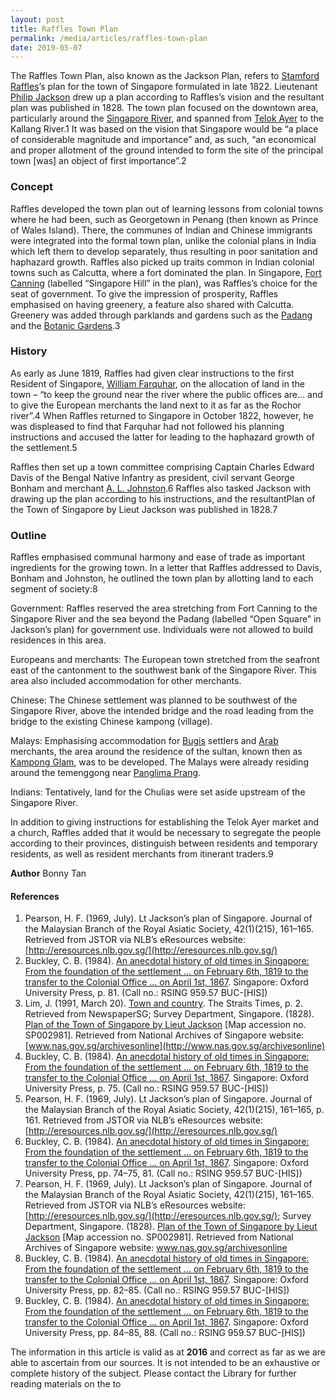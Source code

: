 ```yaml
---
layout: post
title: Raffles Town Plan
permalink: /media/articles/raffles-town-plan
date: 2019-05-07
---
```


The Raffles Town Plan, also known as the Jackson Plan, refers to [Stamford Raffles](http://eresources.nlb.gov.sg/infopedia/articles/SIP_715_2004-12-15.html)’s plan for the town of Singapore formulated in late 1822. Lieutenant [Philip Jackson](http://eresources.nlb.gov.sg/infopedia/articles/SIP_140_2005-01-20.html) drew up a plan according to Raffles’s vision and the resultant plan was published in 1828. The town plan focused on the downtown area, particularly around the [Singapore River](http://eresources.nlb.gov.sg/infopedia/articles/SIP_148_2005-02-02.html), and spanned from [Telok Ayer](http://eresources.nlb.gov.sg/infopedia/articles/SIP_656_2004-12-31.html) to the Kallang River.1 It was based on the vision that Singapore would be “a place of considerable magnitude and importance” and, as such, “an economical and proper allotment of the ground intended to form the site of the principal town [was] an object of first importance”.2

### Concept
Raffles developed the town plan out of learning lessons from colonial towns where he had been, such as Georgetown in Penang (then known as Prince of Wales Island). There, the communes of Indian and Chinese immigrants were integrated into the formal town plan, unlike the colonial plans in India which left them to develop separately, thus resulting in poor sanitation and haphazard growth. Raffles also picked up traits common in Indian colonial towns such as Calcutta, where a fort dominated the plan. In Singapore, [Fort Canning](http://eresources.nlb.gov.sg/infopedia/articles/SIP_8_2004-12-10.html) (labelled “Singapore Hill” in the plan), was Raffles’s choice for the seat of government. To give the impression of prosperity, Raffles emphasised on having greenery, a feature also shared with Calcutta. Greenery was added through parklands and gardens such as the [Padang](http://eresources.nlb.gov.sg/infopedia/articles/SIP_149_2004-12-13.html) and the [Botanic Gardens](http://eresources.nlb.gov.sg/infopedia/articles/SIP_545_2005-01-24.html).3

### History
As early as June 1819, Raffles had given clear instructions to the first Resident of Singapore, [William Farquhar](http://eresources.nlb.gov.sg/infopedia/articles/SIP_501__2008-12-15.html), on the allocation of land in the town – “to keep the ground near the river where the public offices are… and to give the European merchants the land next to it as far as the Rochor river”.4 When Raffles returned to Singapore in October 1822, however, he was displeased to find that Farquhar had not followed his planning instructions and accused the latter for leading to the haphazard growth of the settlement.5 

Raffles then set up a town committee comprising Captain Charles Edward Davis of the Bengal Native Infantry as president, civil servant George Bonham and merchant [A. L. Johnston](http://eresources.nlb.gov.sg/infopedia/articles/SIP_535_2004-12-27.html).6 Raffles also tasked Jackson with drawing up the plan according to his instructions, and the resultantPlan of the Town of Singapore by Lieut Jackson was published in 1828.7

### Outline
Raffles emphasised communal harmony and ease of trade as important ingredients for the growing town. In a letter that Raffles addressed to Davis, Bonham and Johnston, he outlined the town plan by allotting land to each segment of society:8

Government: Raffles reserved the area stretching from Fort Canning to the Singapore River and the sea beyond the Padang (labelled “Open Square” in Jackson’s plan) for government use. Individuals were not allowed to build residences in this area.

Europeans and merchants: The European town stretched from the seafront east of the cantonment to the southwest bank of the Singapore River. This area also included accommodation for other merchants.

Chinese: The Chinese settlement was planned to be southwest of the Singapore River, above the intended bridge and the road leading from the bridge to the existing Chinese kampong (village).

Malays: Emphasising accommodation for [Bugis](http://eresources.nlb.gov.sg/infopedia/articles/SIP_2013-08-12_113516.html) settlers and [Arab](http://eresources.nlb.gov.sg/infopedia/articles/SIP_2013-08-19_183028.html) merchants, the area around the residence of the sultan, known then as [Kampong Glam](http://eresources.nlb.gov.sg/infopedia/articles/SIP_249_2004-12-16.html), was to be developed. The Malays were already residing around the temenggong near [Panglima Prang](http://eresources.nlb.gov.sg/infopedia/articles/SIP_1131_2006-04-05.html).

Indians: Tentatively, land for the Chulias were set aside upstream of the Singapore River.

In addition to giving instructions for establishing the Telok Ayer market and a church, Raffles added that it would be necessary to segregate the people according to their provinces, distinguish between residents and temporary residents, as well as resident merchants from itinerant traders.9

**Author**
Bonny Tan

#### References
1. Pearson, H. F. (1969, July). Lt Jackson’s plan of Singapore. Journal of the Malaysian Branch of the Royal Asiatic Society, 42(1)(215), 161–165. Retrieved from JSTOR via NLB’s eResources website: [http://eresources.nlb.gov.sg/](http://eresources.nlb.gov.sg/)
2. Buckley, C. B. (1984). [An anecdotal history of old times in Singapore: From the foundation of the settlement … on February 6th, 1819 to the transfer to the Colonial Office … on April 1st, 1867](http://eservice.nlb.gov.sg/item_holding_s.aspx?bid=4082239). Singapore: Oxford University Press, p. 81. (Call no.: RSING 959.57 BUC-[HIS])
3. Lim, J. (1991, March 20). [Town and country](http://eresources.nlb.gov.sg/newspapers/Digitised/Article/straitstimes19910320-1.2.65.3.1.aspx). The Straits Times, p. 2. Retrieved from NewspaperSG; Survey Department, Singapore. (1828). [Plan of the Town of Singapore by Lieut Jackson](http://www.nas.gov.sg/archivesonline/maps_building_plans/record-details/f9926418-115c-11e3-83d5-0050568939ad) [Map accession no. SP002981]. Retrieved from National Archives of Singapore website: [www.nas.gov.sg/archivesonline](http://www.nas.gov.sg/archivesonline)
4. Buckley, C. B. (1984). [An anecdotal history of old times in Singapore: From the foundation of the settlement … on February 6th, 1819 to the transfer to the Colonial Office … on April 1st, 1867](http://eservice.nlb.gov.sg/item_holding_s.aspx?bid=4082239). Singapore: Oxford University Press, p. 75. (Call no.: RSING 959.57 BUC-[HIS])
5. Pearson, H. F. (1969, July). Lt Jackson’s plan of Singapore. Journal of the Malaysian Branch of the Royal Asiatic Society, 42(1)(215), 161–165, p. 161. Retrieved from JSTOR via NLB’s eResources website: [http://eresources.nlb.gov.sg/](http://eresources.nlb.gov.sg/)
6. Buckley, C. B. (1984). [An anecdotal history of old times in Singapore: From the foundation of the settlement … on February 6th, 1819 to the transfer to the Colonial Office … on April 1st, 1867](http://eservice.nlb.gov.sg/item_holding_s.aspx?bid=4082239). Singapore: Oxford University Press, pp. 74–75, 81. (Call no.: RSING 959.57 BUC-[HIS])
7. Pearson, H. F. (1969, July). Lt Jackson’s plan of Singapore. Journal of the Malaysian Branch of the Royal Asiatic Society, 42(1)(215), 161–165. Retrieved from JSTOR via NLB’s eResources website: [http://eresources.nlb.gov.sg/](http://eresources.nlb.gov.sg/); Survey Department, Singapore. (1828). [Plan of the Town of Singapore by Lieut Jackson](http://www.nas.gov.sg/archivesonline/maps_building_plans/record-details/f9926418-115c-11e3-83d5-0050568939ad) [Map accession no. SP002981]. Retrieved from National Archives of Singapore website: www.nas.gov.sg/archivesonline
8. Buckley, C. B. (1984). [An anecdotal history of old times in Singapore: From the foundation of the settlement … on February 6th, 1819 to the transfer to the Colonial Office … on April 1st, 1867](http://eservice.nlb.gov.sg/item_holding_s.aspx?bid=4082239). Singapore: Oxford University Press, pp. 82–85. (Call no.: RSING 959.57 BUC-[HIS])
9. Buckley, C. B. (1984). [An anecdotal history of old times in Singapore: From the foundation of the settlement … on February 6th, 1819 to the transfer to the Colonial Office … on April 1st, 1867](http://eservice.nlb.gov.sg/item_holding_s.aspx?bid=4082239). Singapore: Oxford University Press, pp. 84–85, 88. (Call no.: RSING 959.57 BUC-[HIS])

The information in this article is valid as at **2016** and correct as far as we are able to ascertain from our sources. It is not intended to be an exhaustive or complete history of the subject. Please contact the Library for further reading materials on the to